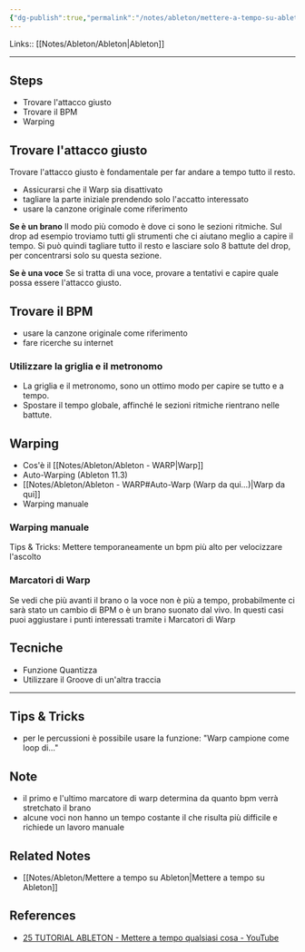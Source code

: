 ```yaml
---
{"dg-publish":true,"permalink":"/notes/ableton/mettere-a-tempo-su-ableton/","tags":["type/note"]}
---
```


Links:: [[Notes/Ableton/Ableton\|Ableton]]

---

## Steps

- Trovare l'attacco giusto
- Trovare il BPM
- Warping

## Trovare l'attacco giusto

Trovare l'attacco giusto è fondamentale per far andare a tempo tutto il resto.

- Assicurarsi che il Warp sia disattivato
- tagliare la parte iniziale prendendo solo l'accatto interessato
- usare la canzone originale come riferimento

**Se è un brano**
Il modo più comodo è dove ci sono le sezioni ritmiche. Sul drop ad esempio troviamo tutti gli strumenti che ci aiutano meglio a capire il tempo. Si può quindi tagliare tutto il resto e lasciare solo 8 battute del drop, per concentrarsi solo su questa sezione.

**Se è una voce**
Se si tratta di una voce, provare a tentativi e capire quale possa essere l'attacco giusto.

## Trovare il BPM

- usare la canzone originale come riferimento
- fare ricerche su internet

### Utilizzare la griglia e il metronomo

- La griglia e il metronomo, sono un ottimo modo per capire se tutto e a tempo.
- Spostare il tempo globale, affinché le sezioni ritmiche rientrano nelle battute.

## Warping

- Cos'è il [[Notes/Ableton/Ableton - WARP\|Warp]]
- Auto-Warping (Ableton 11.3)
- [[Notes/Ableton/Ableton - WARP#Auto-Warp (Warp da qui...)\|Warp da qui]]
- Warping manuale

### Warping manuale

Tips & Tricks: Mettere temporaneamente un bpm più alto per velocizzare l'ascolto

### Marcatori di Warp

Se vedi che più avanti il brano o la voce non è più a tempo, probabilmente ci sarà stato un cambio di BPM o è un brano suonato dal vivo. In questi casi puoi aggiustare i punti interessati tramite i Marcatori di Warp

## Tecniche

- Funzione Quantizza
- Utilizzare il Groove di un'altra traccia

---

## Tips & Tricks

- per le percussioni è possibile usare la funzione: "Warp campione come loop di…"

## Note

- il primo e l'ultimo marcatore di warp determina da quanto bpm verrà stretchato il brano
- alcune voci non hanno un tempo costante il che risulta più difficile e richiede un lavoro manuale

## Related Notes

- [[Notes/Ableton/Mettere a tempo su Ableton\|Mettere a tempo su Ableton]]

## References

- [25 TUTORIAL ABLETON - Mettere a tempo qualsiasi cosa - YouTube](https://www.youtube.com/watch?v=WrqTT6m2ANI)


